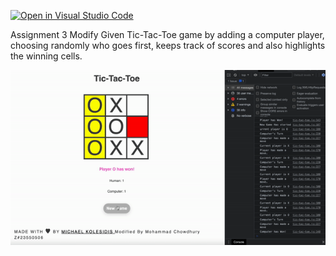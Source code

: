 [![Open in Visual Studio Code](https://classroom.github.com/assets/open-in-vscode-c66648af7eb3fe8bc4f294546bfd86ef473780cde1dea487d3c4ff354943c9ae.svg)](https://classroom.github.com/online_ide?assignment_repo_id=10081433&assignment_repo_type=AssignmentRepo)

Assignment 3 
Modify Given Tic-Tac-Toe game by adding a computer player, choosing randomly who goes first, keeps track of scores and also highlights the winning cells.

![Tic Tac Toe upgrade](https://github.com/cop4808-spring-2023-fullstack-web/hw3-tic-tac-toe-js-mchowdhury2020/blob/main/HW3Gif.gif)